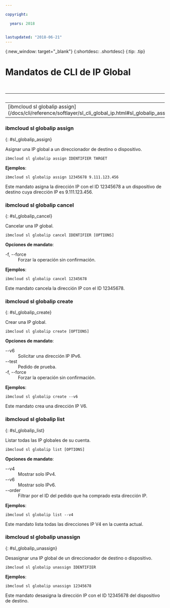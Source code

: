 ```yaml
---

copyright:

  years: 2018


lastupdated: "2018-06-21"
---
```


{:new_window: target="_blank"}
{:shortdesc: .shortdesc}
{:tip: .tip}

# Mandatos de CLI de IP Global

<table summary="Mandatos de infraestructura generales de {{site.data.keyword.BluSoftlayer_notm}} ordenados alfabéticamente que tienen enlaces que le proporcionan más información del mandato">
<caption>Tabla 1. Mandatos IP global de la infraestructura de {{site.data.keyword.BluSoftlayer_notm}}</caption>
 <thead>
 <th colspan="6">Mandatos de IP global de la infraestructura de {{site.data.keyword.BluSoftlayer_notm}}</th>
 </thead>
 <tbody>
 <tr>
  <td>[ibmcloud sl globalip assign](/docs/cli/reference/softlayer/sl_cli_global_ip.html#sl_globalip_assign)</td>
  <td>[ibmcloud sl globalip cancel](/docs/cli/reference/softlayer/sl_cli_global_ip.html#sl_globalip_cancel)</td>
  <td>[ibmcloud sl globalip create](/docs/cli/reference/softlayer/sl_cli_global_ip.html#sl_globalip_create)</td>
 <td>[ibmcloud sl globalip list](/docs/cli/reference/softlayer/sl_cli_global_ip.html#sl_globalip_list)</td>
 <td>[ibmcloud sl globalip unassign](/docs/cli/reference/softlayer/sl_cli_global_ip.html#sl_globalip_unassign)</td>
 </tr>
   </tbody>
 </table>
 
 ### ibmcloud sl globalip assign
{: #sl_globalip_assign}

Asignar una IP global a un direccionador de destino o dispositivo.
```
ibmcloud sl globalip assign IDENTIFIER TARGET
```


**Ejemplos**:
```
ibmcloud sl globalip assign 12345678 9.111.123.456
```
Este mandato asigna la dirección IP con el ID 12345678 a un dispositivo de destino cuya dirección IP es 9.111.123.456.

### ibmcloud sl globalip cancel
{: #sl_globalip_cancel}

Cancelar una IP global.
```
ibmcloud sl globalip cancel IDENTIFIER [OPTIONS]
```

<strong>Opciones de mandato</strong>:
<dl>
<dt>-f, --force</dt>
<dd>Forzar la operación sin confirmación.</dd>
</dl>

**Ejemplos**:
```
ibmcloud sl globalip cancel 12345678
```
Este mandato cancela la dirección IP con el ID 12345678.
 
 ### ibmcloud sl globalip create
{: #sl_globalip_create}

Crear una IP global.
```
ibmcloud sl globalip create [OPTIONS]
```

<strong>Opciones de mandato</strong>:
<dl>
<dt>--v6</dt>
<dd>Solicitar una dirección IP IPv6.</dd>
<dt>--test</dt>
<dd>Pedido de prueba.</dd>
<dt>-f, --force</dt>
<dd>Forzar la operación sin confirmación.</dd>
</dl>

**Ejemplos**:
```
ibmcloud sl globalip create --v6
```
Este mandato crea una dirección IP V6.

### ibmcloud sl globalip list
{: #sl_globalip_list}

Listar todas las IP globales de su cuenta.
```
ibmcloud sl globalip list [OPTIONS]
```

<strong>Opciones de mandato</strong>:
<dl>
<dt>--v4</dt>
<dd>Mostrar solo IPv4.</dd>
<dt>--v6</dt>
<dd>Mostrar solo IPv6.</dd>
<dt>--order</dt>
<dd>Filtrar por el ID del pedido que ha comprado esta dirección IP.</dd>
</dl>

**Ejemplos**:
```
ibmcloud sl globalip list --v4
```
Este mandato lista todas las direcciones IP V4 en la cuenta actual.

### ibmcloud sl globalip unassign
{: #sl_globalip_unassign}

Desasignar una IP global de un direccionador de destino o dispositivo.
```
ibmcloud sl globalip unassign IDENTIFIER
```


**Ejemplos**:
```
ibmcloud sl globalip unassign 12345678
```
Este mandato desasigna la dirección IP con el ID 12345678 del dispositivo de destino.
